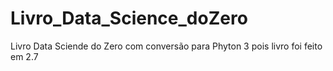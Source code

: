 # Livro_Data_Science_doZero
Livro Data Sciende do Zero com conversão para Phyton 3 pois livro foi feito em 2.7
